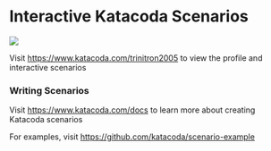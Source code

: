 # Interactive Katacoda Scenarios

[![](http://shields.katacoda.com/katacoda/trinitron2005/count.svg)](https://www.katacoda.com/trinitron2005 "Get your profile on Katacoda.com")

Visit https://www.katacoda.com/trinitron2005 to view the profile and interactive scenarios

### Writing Scenarios
Visit https://www.katacoda.com/docs to learn more about creating Katacoda scenarios

For examples, visit https://github.com/katacoda/scenario-example
